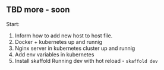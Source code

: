 ## TBD more - soon
 
 Start:
 1. Inform how to add new host to host file.
 2. Docker + kubernetes up and runnig
 3. Nginx server in kubernetes cluster up and runnig
 4. Add env variables in kubernetes 
 5. Install skaffold
 Running dev with hot reload - `skaffold dev`